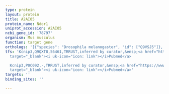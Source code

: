 ```yaml
---
type: protein
layout: protein
title: A2AI05
protein_name: Ndor1
uniprot_accession: A2AI05
ncbi_gene_id: '78797'
organism: Mus musculus
function: target gene
orthologs: '[{"species": "Drosophila melanogaster", "id": ["Q9VSJ5"]}, {"species": "Caenorhabditis elegans", "id": ["M1ZMI3"]}, {"species": "Homo sapiens", "id": ["Q9UHB4"]}, {"species": "Rattus norvegicus", "id": ["D4ABT4"]}, {"species": "Saccharomyces cerevisiae", "id": ["<a href=\"/protein/q12181\">Q12181</a>"]}]'
tfs: 'Kcnip3,Q9QXT8,56461,TRRUST,inferred by curator,&ensp;<a href="https://www.ncbi.nlm.nih.gov/pubmed/?term=20519532%5Buid%5D+OR+29087512%5Buid%5D"
  target="_blank"><i uk-icon="icon: link"></i>Pubmed</a>

  Kcnip3,P0C092,-,TRRUST,inferred by curator,&ensp;<a href="https://www.ncbi.nlm.nih.gov/pubmed/?term=20519532%5Buid%5D+OR+29087512%5Buid%5D"
  target="_blank"><i uk-icon="icon: link"></i>Pubmed</a>'
targets: ''
binding_sites: ''

---
```

